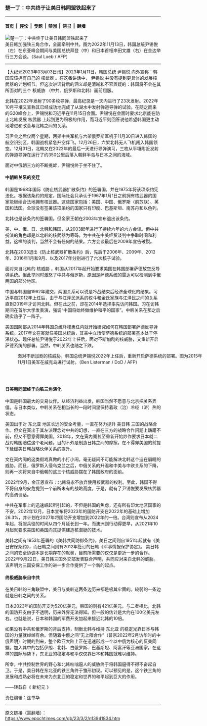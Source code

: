 ### 楚一丁：中共终于让美日韩同盟铁起来了

---

#### [首页](../../../..?n13941834) &nbsp;|&nbsp; [评论](../../../../../epoch-comment?n13941834) &nbsp;|&nbsp; [专题](../../../../../epoch-special?n13941834) &nbsp;|&nbsp; [禁闻](../../../../../epoch-news?n13941834) &nbsp;|&nbsp; [禁书](../../../../../books?n13941834) &nbsp;|&nbsp; [翻墙](https://github.com/gfw-breaker/nogfw/blob/master/README.md?n13941834)


<div><img alt="楚一丁：中共终于让美日韩同盟铁起来了" class="attachment-djy_600_400 size-djy_600_400 wp-post-image" src="https://i.epochtimes.com/assets/uploads/2023/03/id13941839-1-2_id13866599-000_32NF24X-600x400.jpg"/>
<div class="caption">
 美日韩加强铁三角合作，全面牵制中共。图为2022年11月13日，韩国总统尹锡悦（左）在东亚峰会期间与美国总统拜登（中）和日本首相岸田文雄（右）在金边举行三方会谈。（Saul Loeb / AFP）
</div></div><hr/><div class="post_content" id="artbody" itemprop="articleBody">
 <!-- article content begin -->
 <p>
  【大纪元2023年03月03日讯】2023年1月11日，韩国总统
  <ok href="https://www.epochtimes.com/gb/tag/%E5%B0%B9%E9%94%A1%E6%82%A6.html">
   尹锡悦
  </ok>
  向外宣称：韩国应该拥有自己的
  <ok href="https://www.epochtimes.com/gb/tag/%E6%A0%B8%E6%AD%A6%E5%99%A8.html">
   核武器
  </ok>
  。在这番讲话中，
  <ok href="https://www.epochtimes.com/gb/tag/%E5%B0%B9%E9%94%A1%E6%82%A6.html">
   尹锡悦
  </ok>
  并没有提到更具体的发展核武器的计划细节。但这次讲话背后的涵义却是清晰和不容置疑的：韩国将不会在其所面对的三个
  <ok href="https://www.epochtimes.com/gb/tag/%E6%A0%B8%E5%A8%81%E8%83%81.html">
   核威胁
  </ok>
  （中共、俄罗斯和北韩）面前屈服。
 </p>
 <p>
  北韩在2022年发射了90多枚导弹，最高纪录是一天内进行了23次发射。2022年10月平壤又宣称其已经成功地完成了从湖水中发射弹道导弹的试验。在随之而来的G20峰会上，尹锡悦和习近平在11月15日会面。尹锡悦在会面时要求北京能在防止北韩发展
  <ok href="https://www.epochtimes.com/gb/tag/%E6%A0%B8%E6%AD%A6%E5%99%A8.html">
   核武器
  </ok>
  上起到更为积极的作用，而习近平则回答说他希望韩国更主动地增进和改善与北韩之间的关系。
 </p>
 <p>
  习尹会之后仅两个星期，两架中共军机与六架俄罗斯军机于11月30日进入韩国的航空识别区，韩国战机紧急升空伴飞。12月26日，六架北韩无人飞机闯入韩国领空。12月31日，北韩又在2022年的最后一天进行导弹演习，三枚从平壤附近发射的弹道导弹在运行了约350公里后落入朝鲜半岛与日本之间的海域。
 </p>
 <p>
  面对中俄朝三方的不断挑衅，尹锡悦终于坐不住了。
 </p>
 <h4>
  中朝韩关系的变迁
 </h4>
 <p>
  韩国是1968年国际《防止核武器扩散条约》的签署国，并在1975年将该项条约宪法化。根据该条约的规定，国际社会只承认于1967年1月1日之前拥有核武器的国家能继续合法地拥有核武器。这些国家包括：美国、中国、俄罗斯（前苏联）、英国和法国。全球没有签署该项条约的国家只有印度、巴基斯坦、南苏丹和以色列。
 </p>
 <p>
  北韩也是该条约的签署国，但金家王朝在2003年宣布退出该条约。
 </p>
 <p>
  美、中、俄、日、北韩和韩国，从2003起年进行了持续六年的六方会谈。但中共扮演的角色却是以北韩的核武器为筹码，为中共在中美经贸谈判中争取时间和利益。这样的谈判，当然不会有任何的结果。六方会谈最后在2009年宣告破裂。
 </p>
 <p>
  北韩在2003退出《防止核武器扩散条约》后，先后于2006年、2009年、2013年、2016年1月和9月、以及2017年分别进行了六次核子试验。
 </p>
 <p>
  面对来自北韩的
  <ok href="https://www.epochtimes.com/gb/tag/%E6%A0%B8%E5%A8%81%E8%83%81.html">
   核威胁
  </ok>
  ，韩国从2017年起开始要求美国在韩国部署萨德放空反导弹系统。但此举同时激怒了中共与俄罗斯，原因是萨德系统的雷达可以检测到中俄两国的部分地区。
 </p>
 <p>
  中国与韩国自1992年建交，两国关系可以说是冷战结束后经济全球化的结果。习近平自2012年上任后，由于与江泽民派系的权斗和金氏家族与江泽民之间的关系直到2019年才访问北韩。但在此之前，却在2014年选择率先访问韩国。习在访韩期间在首尔大学发表演，强调“中国将始终做维护和平的国家”。中韩关系在那之后确实热乎了一阵子。
 </p>
 <p>
  美国国防部从2014年韩国总统朴槿惠任内就开始研究如何在韩国部署萨德反导弹系统。2017年文在寅就任美国总统后，其亲中立场使萨德系统的部署基本处于停滞状态。现任总统尹锡悦于2022年上任后，面对不断加剧的核威胁，又重新开启萨德系统的部署。当然，中韩关系也随之下跌。
 </p>
 <figure aria-describedby="caption-attachment-13941842" class="wp-caption alignnone" id="attachment_13941842" style="width: 600px">
  <ok href="https://i.epochtimes.com/assets/uploads/2023/03/id13941842-1-2_000_CX9L2-e1677792249132.jpg" target="_blank">
   <img alt="" class="size-large wp-image-13941842" src="https://i.epochtimes.com/assets/uploads/2023/03/id13941842-1-2_000_CX9L2-600x338.jpg"/>
  </ok>
  <br/><figcaption class="wp-caption-text" id="caption-attachment-13941842">
   面对不断加剧的核威胁，韩国总统尹锡悦2022年上任后，重新开启萨德系统的部署。图为2015年11月1日美军在威克岛进行试射。（Ben Listerman / DoD / AFP）
  </figcaption><br/>
 </figure><br/>
 <h4>
  日美韩同盟终于向铁三角演化
 </h4>
 <p>
  中国是韩国最大的交易伙伴。从经济利益出发，韩国当然不愿意与北京把关系弄僵。与日本类似，中韩关系在相当长的一段时间里保持着政（治）冷经（济）热的状态。
 </p>
 <p>
  美国出于对
  <ok href="https://www.epochtimes.com/gb/tag/%E4%B8%9C%E5%8C%97%E4%BA%9A.html">
   东北亚
  </ok>
  地区长远的安全考量，一直在努力提升
  <ok href="https://www.epochtimes.com/gb/tag/%E7%BE%8E%E6%97%A5%E9%9F%A9.html">
   美日韩
  </ok>
  三国的战略合作。但文在寅出于其左派理念对中共的幻想，一直在三方的战略合作问题上踌躇不前，但又不愿意得罪美国。2018年，文在寅内阁甚至重新开始炒作要求日本就二战对韩国赔偿这个老问题，目的不外是制造日韩之间的摩擦，在不得罪美国的前提下延缓美日韩战略伙伴关系的提升。
 </p>
 <p>
  文在寅内阁的这类假戏真做的小打小闹，毫无疑问不可能解决北韩这个迫在眉睫的威胁。而且，俄罗斯入侵乌克兰之后，中俄关系的升温和中美与中欧关系的下降，则再一次将来自中俄朝的这三个核威胁摆在了韩国政府的面前。
 </p>
 <p>
  2022年9月，金正恩宣布：北韩将永不放弃使用核武器的权利。至此，韩国不得不将自身的安危提到一个前所未有的战略高度。于是，就有了尹锡悦要发展核武器的高调谈话。
 </p>
 <p>
  中共在军事上的迅速崛起所引起的，不但是韩国的焦虑，还有所有印太地区国家的不安。2022年12月，日本宣布将2023年的国防开支在2022年的基础上增加26.3%，并计划在2027年将国防开支增加到2022年的一倍。台湾则宣布从2024年起，将服兵役的时间从四个月延长到一年。而澳洲则行动得更早，从2021年10月起就要求美国和英国向其提供建造核潜艇的技术。
 </p>
 <p>
  美韩之间有1953年签署的《美韩共同防御条约》，美日之间则自1951年起就有《美日安保条约》，而日韩之间则有2012年签订的日韩《军事情报保护协定》。
  <ok href="https://www.epochtimes.com/gb/tag/%E7%BE%8E%E6%97%A5%E9%9F%A9.html">
   美日韩
  </ok>
  之间的安全协调本是长期存在的默契，目前所需要的仅仅是更近一步的合作。
  <br/>
  2022年9月22日，美日韩三国外交部发表联合声明，共同应对来自北韩的威胁。该声明为三国安保工作的进一步合作提供了一个新的起点。
 </p>
 <h4>
  终极威胁来自中共
 </h4>
 <p>
  在美日韩的三角联盟中，美日与美韩这两条边历来都是极其牢固的。较弱的一条边就是日韩之间的关系。
 </p>
 <p>
  日本2023年的国防开支为520亿美元，韩国的则有421亿美元。与二者相比，北韩的国防开支由于不透明，历来外界无法得知。但一般的估计是大约在100亿美元左右。也就是说，日本和韩国的军费开支加起来接近北韩的10倍。
 </p>
 <p>
  如果没有中共和俄罗斯的背后支持，制衡北韩与维持
  <ok href="https://www.epochtimes.com/gb/tag/%E4%B8%9C%E5%8C%97%E4%BA%9A.html">
   东北亚
  </ok>
  的稳定光靠日本与韩国的力量就绰绰有余。但随着中俄之间“无上限合作”（普京2022年2月访华时的中俄声明）时期的到来，整个欧亚大陆上正在迅速形成一个以中俄为核心的反美同盟。加入其中的包括伊朗、北韩、白俄罗斯、巴基斯坦、阿富汗等亚洲国家。在这样的国际局势下，东北亚的稳定与和平仅仅靠日本和韩国就难以维持。
 </p>
 <p>
  所幸，中共控制世界的野心和北韩咄咄逼人的威胁终于将韩国逼得不得不奋起自卫。于是，美日韩在东北亚的铁三角终于雏形初现。可以预见的是，这个铁三角的发展和成熟必将在未来为东北亚的稳定和世界的和平起到巨大的作用。
 </p>
 <p>
  ——转载自《
  <ok href="https://www.epochweekly.com/">
   新纪元
  </ok>
  》
 </p>
 <p>
  责任编辑：连书华
 </p>
 <!-- article content end -->
 <div id="below_article_ad">
 </div>
</div>


---

原文链接（需翻墙）：https://www.epochtimes.com/gb/23/3/2/n13941834.htm